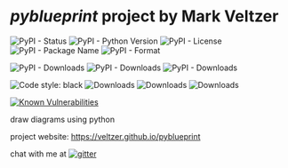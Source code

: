 
# *pyblueprint* project by Mark Veltzer

![PyPI - Status](https://img.shields.io/pypi/status/pyblueprint)
![PyPI - Python Version](https://img.shields.io/pypi/pyversions/pyblueprint)
![PyPI - License](https://img.shields.io/pypi/l/pyblueprint)
![PyPI - Package Name](https://img.shields.io/pypi/v/pyblueprint)
![PyPI - Format](https://img.shields.io/pypi/format/pyblueprint)

![PyPI - Downloads](https://img.shields.io/pypi/dd/pyblueprint)
![PyPI - Downloads](https://img.shields.io/pypi/dw/pyblueprint)
![PyPI - Downloads](https://img.shields.io/pypi/dm/pyblueprint)

![Code style: black](https://img.shields.io/badge/code%20style-black-000000.svg)
![Downloads](https://pepy.tech/badge/pyblueprint)
![Downloads](https://pepy.tech/badge/pyblueprint/month)
![Downloads](https://pepy.tech/badge/pyblueprint/week)

[![Known Vulnerabilities](https://snyk.io/test/github/veltzer/pyblueprint/badge.svg?targetFile=requirements.txt)](https://snyk.io/test/github/veltzer/pyblueprint?targetFile=requirements.txt)



draw diagrams using python

project website: <https://veltzer.github.io/pyblueprint>

chat with me at [![gitter](https://badges.gitter.im/Join%20Chat.svg)](https://gitter.im/veltzer/mark.veltzer)



